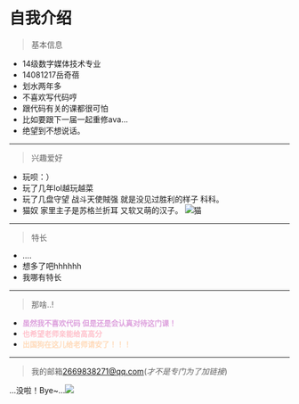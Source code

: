 # 自我介绍
> 基本信息
* 14级数字媒体技术专业
* 14081217岳奇蓓
* 划水两年多
* 不喜欢写代码哼
* 跟代码有关的课都很可怕
* 比如要跟下一届一起重修ava...
* 绝望到不想说话。

***

> 兴趣爱好 
* 玩呗：）
* 玩了几年lol越玩越菜
* 玩了几盘守望 战斗天使賊强 就是没见过胜利的样子 科科。
* 猫奴 家里主子是苏格兰折耳 又软又萌的汉子。
![猫](http://i4.piimg.com/567571/097460fb95392209.jpg)

***

> 特长
* ....
* 想多了吧hhhhhh
* 我哪有特长 

***

> 那啥..!
* <font color=Plum size=2 face="黑体">**虽然我不喜欢代码 但是还是会认真对待这门课！**</font>
* <font color=Pink size=2 face="黑体">**也希望老师亲能给高高分**</font>
* <font color=PeachPuff size=2 face="黑体">**出国狗在这儿给老师请安了！！！**</font>

***

> 我的邮箱[2669838271@qq.com](https://mail.qq.com/cgi-bin/loginpage)(*才不是专门为了加链接*)



...没啦！Bye~...![](http://i1.piimg.com/567571/fb3866c7d8f02547.gif)
